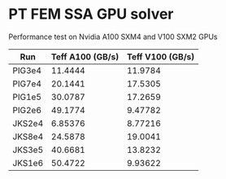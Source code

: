 # PT FEM SSA GPU solver

Performance test on Nvidia A100 SXM4 and V100 SXM2 GPUs

| Run    | Teff A100 (GB/s) | Teff V100 (GB/s) |
| ------ | -------- | -------  |
| PIG3e4 | 11.4444  |  11.9784 |
| PIG7e4 | 20.1441  |  17.5305 |
| PIG1e5 | 30.0787  |  17.2659 |
| PIG2e6 | 49.1774  |  9.47782 |
| JKS2e4 | 6.85376  |  8.77216 |
| JKS8e4 | 24.5878  |  19.0041 |
| JKS3e5 | 40.6681  |  13.8232 |
| JKS1e6 | 50.4722  |  9.93622 |
